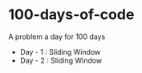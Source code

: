 # 100-days-of-code

A problem a day for 100 days

* Day - 1 : Sliding Window
* Day - 2 : Sliding Window

